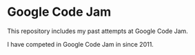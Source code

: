 Google Code Jam
===============
This repository includes my past attempts at Google Code Jam.

I have competed in Google Code Jam in since 2011.
